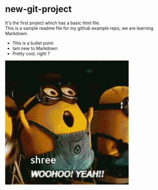 # new-git-project
It's the first project which has a basic html file.  
This is a sample readme file for my github example repo, we are learning Markdown.  
* This is a bullet point
* Iam new to Markdown
* Pretty cool, right ?
<!-- 
![Alt Text](img/readme.gif) -->

<img src="img/readme.gif" width="400" height="400" />
